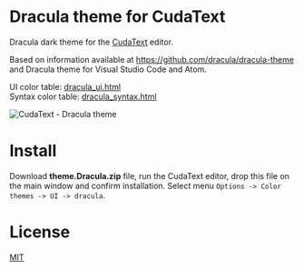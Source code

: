 # Dracula theme for CudaText

Dracula dark theme for the [CudaText](https://github.com/Alexey-T/CudaText) editor.

Based on information available at https://github.com/dracula/dracula-theme and Dracula theme for Visual Studio Code and Atom.

UI color table: [dracula_ui.html](http://www.pazera-software.com/cudatext/themes/dracula_ui.html)  
Syntax color table: [dracula_syntax.html](http://www.pazera-software.com/cudatext/themes/dracula_syntax.html)

![CudaText - Dracula theme](http://www.pazera-software.com/cudatext/themes/cudatext_dracula.png)

# Install
Download **theme.Dracula.zip** file, run the CudaText editor, drop this file on the main window and confirm installation. Select menu `Options -> Color themes -> UI -> dracula`.

# License
[MIT](https://github.com/jackdp/Dracula-CudaText/blob/master/LICENSE)